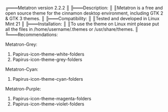 ╔═══Metatron version 2.2.2
║
╠═══Description:
║
║Metatron is a free and open source theme for the cinnamon desktop environment, including GTK 2 & GTK 3 themes.
║
╠═══Compatibility:
║
║Tested and developed in Linux Mint 21
║
╠═══Installation:
║
║To use the theme on Linux mint please put all the files in /home/username/.themes or /usr/share/themes.
║
╚═══Recommendations:

Metatron-Grey:
1. Papirus-icon-theme-white-folders
2. Papirus-icon-theme-grey-folders

Metatron-Cyan:
1. Papirus-icon-theme-cyan-folders

Metatron-Purple:
1. Papirus-icon-theme-magenta-folders
2. Papirus-icon-theme-violet-folders
